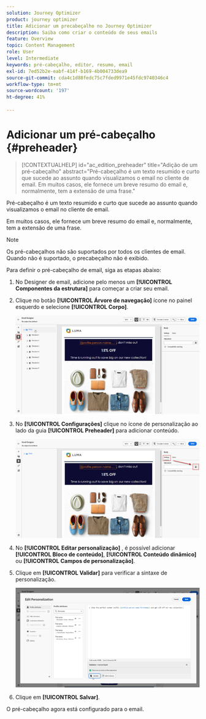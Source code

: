 ```yaml
---
solution: Journey Optimizer
product: journey optimizer
title: Adicionar um precabeçalho no Journey Optimizer
description: Saiba como criar o conteúdo de seus emails
feature: Overview
topic: Content Management
role: User
level: Intermediate
keywords: pré-cabeçalho, editor, resumo, email
exl-id: 7ed52b2e-eabf-414f-b169-4b004733dea9
source-git-commit: cda4c1d88fedc75c7fded9971e45fdc9740346c4
workflow-type: tm+mt
source-wordcount: '197'
ht-degree: 41%

---
```


# Adicionar um pré-cabeçalho {#preheader}

>[!CONTEXTUALHELP]
>id="ac_edition_preheader"
>title="Adição de um pré-cabeçalho"
>abstract="Pré-cabeçalho é um texto resumido e curto que sucede ao assunto quando visualizamos o email no cliente de email. Em muitos casos, ele fornece um breve resumo do email e, normalmente, tem a extensão de uma frase."

Pré-cabeçalho é um texto resumido e curto que sucede ao assunto quando visualizamos o email no cliente de email.

Em muitos casos, ele fornece um breve resumo do email e, normalmente, tem a extensão de uma frase.

>[!NOTE]
>
>Os pré-cabeçalhos não são suportados por todos os clientes de email. Quando não é suportado, o precabeçalho não é exibido.

Para definir o pré-cabeçalho de email, siga as etapas abaixo:

1. No Designer de email, adicione pelo menos um **[!UICONTROL Componentes da estrutura]** para começar a criar seu email.

1. Clique no botão **[!UICONTROL Árvore de navegação]** ícone no painel esquerdo e selecione **[!UICONTROL Corpo]**.

   ![](assets/preheader_body.png)

1. No **[!UICONTROL Configurações]** clique no ícone de personalização ao lado da guia **[!UICONTROL Preheader]** para adicionar conteúdo.

   ![](assets/preheader_body_settings.png)

1. No **[!UICONTROL Editar personalização]** , é possível adicionar **[!UICONTROL Bloco de conteúdo]**, **[!UICONTROL Conteúdo dinâmico]** ou **[!UICONTROL Campos de personalização]**.

1. Clique em **[!UICONTROL Validar]** para verificar a sintaxe de personalização.

   ![](assets/preheader_4.png)

1. Clique em **[!UICONTROL Salvar]**.

O pré-cabeçalho agora está configurado para o email.
